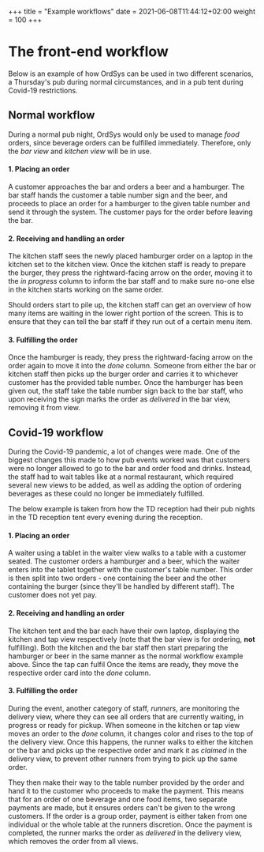 +++
title = "Example workflows"
date =  2021-06-08T11:44:12+02:00
weight = 100
+++

# The front-end workflow
Below is an example of how OrdSys can be used in two different scenarios, a Thursday's pub during normal circumstances, and in a pub tent during Covid-19 restrictions.

## Normal workflow
During a normal pub night, OrdSys would only be used to manage *food* orders, since beverage orders can be fulfilled immediately. Therefore, only the *bar view* and *kitchen view* will be in use.

#### 1. Placing an order
A customer approaches the bar and orders a beer and a hamburger. The bar staff hands the customer a table number sign and the beer, and proceeds to place an order for a hamburger to the given table number and send it through the system. The customer pays for the order before leaving the bar.

#### 2. Receiving and handling an order
The kitchen staff sees the newly placed hamburger order on a laptop in the kitchen set to the kitchen view. Once the kitchen staff is ready to prepare the burger, they press the rightward-facing arrow on the order, moving it to the *in progress* column to inform the bar staff and to make sure no-one else in the kitchen starts working on the same order.

Should orders start to pile up, the kitchen staff can get an overview of how many items are waiting in the lower right portion of the screen. This is to ensure that they can tell the bar staff if they run out of a certain menu item.

#### 3. Fulfilling the order
Once the hamburger is ready, they press the rightward-facing arrow on the order again to move it into the *done* column. Someone from either the bar or kitchen staff then picks up the burger order and carries it to whichever customer has the provided table number. Once the hamburger has been given out, the staff take the table number sign back to the bar staff, who upon receiving the sign marks the order as *delivered* in the bar view, removing it from view.


## Covid-19 workflow
During the Covid-19 pandemic, a lot of changes were made. One of the biggest changes this made to how pub events worked was that customers were no longer allowed to go to the bar and order food and drinks. Instead, the staff had to wait tables like at a normal restaurant, which required several new views to be added, as well as adding the option of ordering beverages as these could no longer be immediately fulfilled.

The below example is taken from how the TD reception had their pub nights in the TD reception tent every evening during the reception.

#### 1. Placing an order
A waiter using a tablet in the waiter view walks to a table with a customer seated. The customer orders a hamburger and a beer, which the waiter enters into the tablet together with the customer's table number. This order is then split into two orders - one containing the beer and the other containing the burger (since they'll be handled by different staff). The customer does not yet pay.

#### 2. Receiving and handling an order
The kitchen tent and the bar each have their own laptop, displaying the kitchen and tap view respectively (note that the bar view is for ordering, **not** fulfilling). Both the kitchen and the bar staff then start preparing the hamburger or beer in the same manner as the normal workflow example above. Since the tap can fulfil Once the items are ready, they move the respective order card into the *done* column.

#### 3. Fulfilling the order
During the event, another category of staff, *runners*, are monitoring the delivery view, where they can see all orders that are currently waiting, in progress or ready for pickup. When someone in the kitchen or tap view moves an order to the *done* column, it changes color and rises to the top of the delivery view. Once this happens, the runner walks to either the kitchen or the bar and picks up the respective order and mark it as *claimed* in the delivery view, to prevent other runners from trying to pick up the same order.

They then make their way to the table number provided by the order and hand it to the customer who proceeds to make the payment. This means that for an order of one beverage and one food items, two separate payments are made, but it ensures orders can't be given to the wrong customers. If the order is a group order, payment is either taken from one individual or the whole table at the runners discretion. Once the payment is completed, the runner marks the order as *delivered* in the delivery view, which removes the order from all views.